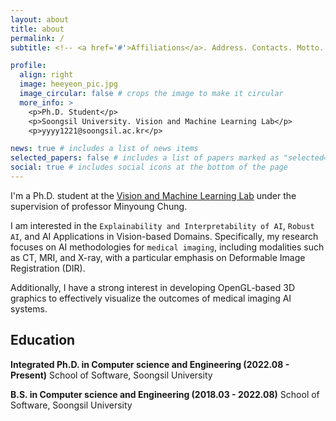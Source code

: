 ```yaml
---
layout: about
title: about
permalink: /
subtitle: <!-- <a href='#'>Affiliations</a>. Address. Contacts. Motto. Etc. -->

profile:
  align: right
  image: heeyeon_pic.jpg
  image_circular: false # crops the image to make it circular
  more_info: >
    <p>Ph.D. Student</p>
    <p>Soongsil University. Vision and Machine Learning Lab</p>
    <p>yyyy1221@soongsil.ac.kr</p>

news: true # includes a list of news items
selected_papers: false # includes a list of papers marked as "selected={true}"
social: true # includes social icons at the bottom of the page
---
```

I'm a Ph.D. student at the [Vision and Machine Learning Lab](https://sites.google.com/view/vmllab) under the supervision of professor Minyoung Chung.

I am interested in the `Explainability and Interpretability of AI`, `Robust AI`, and AI Applications in Vision-based Domains. Specifically, my research focuses on AI methodologies for `medical imaging`, including modalities such as CT, MRI, and X-ray, with a particular emphasis on Deformable Image Registration (DIR). 

Additionally, I have a strong interest in developing OpenGL-based 3D graphics to effectively visualize the outcomes of medical imaging AI systems.


## Education

**Integrated Ph.D. in Computer science and Engineering (2022.08 - Present)**
School of Software, Soongsil University


**B.S. in Computer science and Engineering (2018.03 - 2022.08)**
School of Software, Soongsil University

<!--
Write your biography here. Tell the world about yourself. Link to your favorite [subreddit](http://reddit.com). You can put a picture in, too. The code is already in, just name your picture `prof_pic.jpg` and put it in the `img/` folder.

Put your address / P.O. box / other info right below your picture. You can also disable any of these elements by editing `profile` property of the YAML header of your `_pages/about.md`. Edit `_bibliography/papers.bib` and Jekyll will render your [publications page](/al-folio/publications/) automatically.

Link to your social media connections, too. This theme is set up to use [Font Awesome icons](https://fontawesome.com/) and [Academicons](https://jpswalsh.github.io/academicons/), like the ones below. Add your Facebook, Twitter, LinkedIn, Google Scholar, or just disable all of them.
-->
